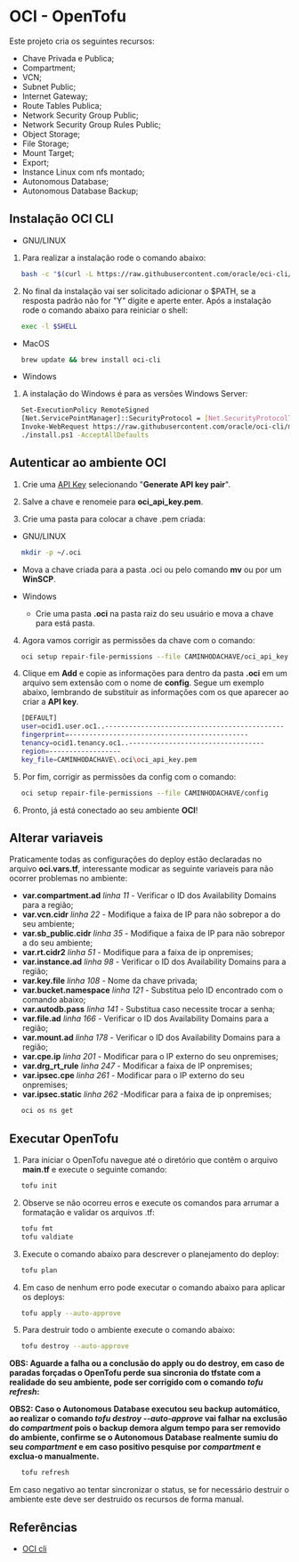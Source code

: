 # OCI - OpenTofu

Este projeto cria os seguintes recursos:
+ Chave Privada e Publica;
+ Compartment; 
+ VCN;
+ Subnet Public;
+ Internet Gateway;
+ Route Tables Publica;
+ Network Security Group Public;
+ Network Security Group Rules Public;
+ Object Storage;
+ File Storage;
+ Mount Target;
+ Export;
+ Instance Linux com nfs montado;
+ Autonomous Database;
+ Autonomous Database Backup;

## Instalação OCI CLI

+ GNU/LINUX

1. Para realizar a instalação rode o comando abaixo:
```bash
   bash -c "$(curl -L https://raw.githubusercontent.com/oracle/oci-cli/master/scripts/install/install.sh)"
```

2. No final da instalação vai ser solicitado adicionar o $PATH, se a resposta padrão não for "Y" digite e aperte enter. Após a instalação rode o comando abaixo para reiniciar o shell: 

```bash
   exec -l $SHELL
```

+ MacOS

```bash
   brew update && brew install oci-cli
```

+ Windows

1. A instalação do Windows é para as versões Windows Server:

```bash
   Set-ExecutionPolicy RemoteSigned
   [Net.ServicePointManager]::SecurityProtocol = [Net.SecurityProtocolType]::Tls12
   Invoke-WebRequest https://raw.githubusercontent.com/oracle/oci-cli/master/scripts/install/install.ps1 -OutFile install.ps1
   ./install.ps1 -AcceptAllDefaults
```

## Autenticar ao ambiente OCI

1. Crie uma [API Key](https://cloud.oracle.com/identity/domains/my-profile/api-keys) selecionando "**Generate API key pair**".

2. Salve a chave e renomeie para **oci_api_key.pem**.

3. Crie uma pasta para colocar a chave .pem criada:

+ GNU/LINUX

```bash
   mkdir -p ~/.oci
```
   + Mova a chave criada para a pasta .oci ou pelo comando **mv** ou por um **WinSCP**.

+ Windows

  + Crie uma pasta **.oci** na pasta raiz do seu usuário e mova a chave para está pasta.

4. Agora vamos corrigir as permissões da chave com o comando:

```bash
   oci setup repair-file-permissions --file CAMINHODACHAVE/oci_api_key.pem
```

4. Clique em **Add** e copie as informações para dentro da pasta **.oci** em um arquivo sem extensão com o nome de **config**. Segue um exemplo abaixo, lembrando de substituir as informações com os que aparecer ao criar a **API key**.

```bash
   [DEFAULT]
   user=ocid1.user.oc1..---------------------------------------------
   fingerprint=---------------------------------------------
   tenancy=ocid1.tenancy.oc1..----------------------------------
   region=------------------
   key_file=CAMINHODACHAVE\.oci\oci_api_key.pem

```

5. Por fim, corrigir as permissões da config com o comando:

```bash
   oci setup repair-file-permissions --file CAMINHODACHAVE/config
```

6. Pronto, já está conectado ao seu ambiente **OCI**!

## Alterar variaveis

Praticamente todas as configurações do deploy estão declaradas no arquivo **oci.vars.tf**, interessante modicar as seguinte variaveis para não ocorrer problemas no ambiente:
+ **var.compartment.ad** _linha 11_ - Verificar o ID dos Availability Domains para a região;
+ **var.vcn.cidr** _linha 22_ - Modifique a faixa de IP para não sobrepor a do seu ambiente;
+ **var.sb_public.cidr** _linha 35_ - Modifique a faixa de IP para não sobrepor a do seu ambiente;
+ **var.rt.cidr2** _linha 51_ - Modifique para a faixa de ip onpremises;
+ **var.instance.ad** _linha 98_ - Verificar o ID dos Availability Domains para a região;
+ **var.key.file** _linha 108_ - Nome da chave privada;
+ **var.bucket.namespace** _linha 121_ - Substitua pelo ID encontrado com o comando abaixo;
+ **var.autodb.pass** _linha 141_ - Substitua caso necessite trocar a senha;
+ **var.file.ad** _linha 166_ - Verificar o ID dos Availability Domains para a região;
+ **var.mount.ad** _linha 178_ - Verificar o ID dos Availability Domains para a região;
+ **var.cpe.ip** _linha 201_ - Modificar para o IP externo do seu onpremises;
+ **var.drg_rt_rule** _linha 247_ - Modificar a faixa de IP onpremises;
+ **var.ipsec.cpe** _linha 261_ - Modificar para o IP externo do seu onpremises;
+ **var.ipsec.static** _linha 262_ -Modificar para a faixa de ip onpremises;

```bash
   oci os ns get
```

## Executar OpenTofu

1. Para iniciar o OpenTofu navegue até o diretório que contêm o arquivo **main.tf** e execute o seguinte comando:

```bash
   tofu init
```

2. Observe se não ocorreu erros e execute os comandos para arrumar a formatação e validar os arquivos .tf:

```bash
   tofu fmt
   tofu valdiate
```

3. Execute o comando abaixo para descrever o planejamento do deploy:

```bash
   tofu plan
```

4. Em caso de nenhum erro pode executar o comando abaixo para aplicar os deploys:

```bash
   tofu apply --auto-approve
```

5. Para destruir todo o ambiente execute o comando abaixo:

```bash
   tofu destroy --auto-approve
```

**OBS: Aguarde a falha ou a conclusão do apply ou do destroy, em caso de paradas forçadas o OpenTofu perde sua sincronia do tfstate com a realidade do seu ambiente, pode ser corrigido com o comando _tofu refresh_:**

**OBS2: Caso o Autonomous Database executou seu backup automático, ao realizar o comando *tofu destroy --auto-approve* vai falhar na exclusão do *compartment* pois o backup demora algum tempo para ser removido do ambiente, confirme se o Autonomous Database realmente sumiu do seu *compartment* e em caso positivo pesquise por *compartment* e exclua-o manualmente.**

```bash
   tofu refresh
```

Em caso negativo ao tentar sincronizar o status, se for necessário destruir o ambiente este deve ser destruido os recursos de forma manual.

## Referências

+ [OCI cli](https://docs.oracle.com/en-us/iaas/Content/API/SDKDocs/cliinstall.htm#InstallingCLI)